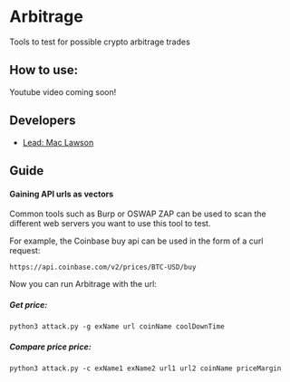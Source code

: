 # Arbitrage
Tools to test for possible crypto arbitrage trades
## How to use:
Youtube video coming soon!


## Developers

- [Lead: Mac Lawson](https://www.github.com/mac-lawson)



## Guide

#### Gaining API urls as vectors
Common tools such as Burp or OSWAP ZAP can be used to scan the different web servers you want to use this tool
to test.

For example, the Coinbase buy api can be used in the form of a curl request:

`https://api.coinbase.com/v2/prices/BTC-USD/buy`

Now you can run Arbitrage with the url:

##### Get price:
`python3 attack.py -g exName url coinName coolDownTime`

##### Compare price price:
`python3 attack.py -c exName1 exName2 url1 url2 coinName priceMargin`





